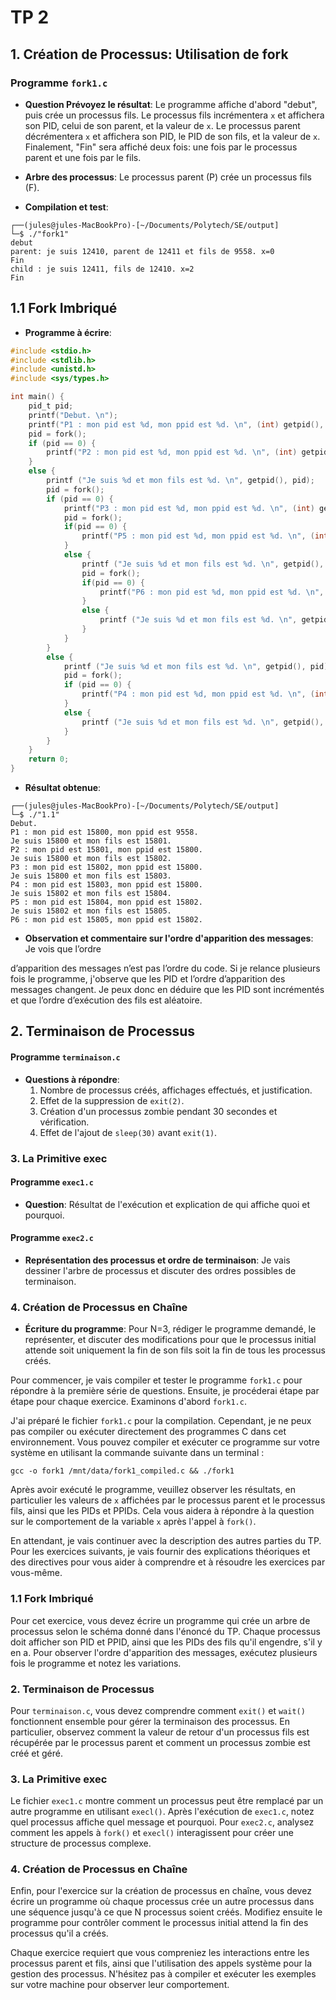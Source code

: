 # TP 2

## 1. Création de Processus: Utilisation de fork

### Programme `fork1.c`

- **Question Prévoyez le résultat**: Le programme affiche d'abord "debut", puis crée un processus fils. Le processus fils incrémentera `x` et affichera son PID, celui de son parent, et la valeur de `x`. Le processus parent décrémentera `x` et affichera son PID, le PID de son fils, et la valeur de `x`. Finalement, "Fin" sera affiché deux fois: une fois par le processus parent et une fois par le fils.

- **Arbre des processus**: Le processus parent (P) crée un processus fils (F).

- **Compilation et test**: 
```
┌──(jules@jules-MacBookPro)-[~/Documents/Polytech/SE/output]  
└─$ ./"fork1"  
debut  
parent: je suis 12410, parent de 12411 et fils de 9558. x=0  
Fin  
child : je suis 12411, fils de 12410. x=2  
Fin  
```

## 1.1 Fork Imbriqué

- **Programme à écrire**: 
```c
#include <stdio.h>
#include <stdlib.h>
#include <unistd.h>
#include <sys/types.h>

int main() {
    pid_t pid;
    printf("Debut. \n");
    printf("P1 : mon pid est %d, mon ppid est %d. \n", (int) getpid(), (int) getppid());
    pid = fork();
    if (pid == 0) {
        printf("P2 : mon pid est %d, mon ppid est %d. \n", (int) getpid(), (int) getppid());
    }
    else {
        printf ("Je suis %d et mon fils est %d. \n", getpid(), pid);
        pid = fork();
        if (pid == 0) {
            printf("P3 : mon pid est %d, mon ppid est %d. \n", (int) getpid(), (int) getppid());
            pid = fork();
            if(pid == 0) {
                printf("P5 : mon pid est %d, mon ppid est %d. \n", (int) getpid(), (int) getppid());
            }
            else {
                printf ("Je suis %d et mon fils est %d. \n", getpid(), pid);
                pid = fork();
                if(pid == 0) {
                    printf("P6 : mon pid est %d, mon ppid est %d. \n", (int) getpid(), (int) getppid());
                }
                else {
                    printf ("Je suis %d et mon fils est %d. \n", getpid(), pid);
                }
            }
        }
        else {
            printf ("Je suis %d et mon fils est %d. \n", getpid(), pid);
            pid = fork();
            if (pid == 0) {
                printf("P4 : mon pid est %d, mon ppid est %d. \n", (int) getpid(), (int) getppid());
            }
            else {
                printf ("Je suis %d et mon fils est %d. \n", getpid(), pid);
            }
        }
    }
    return 0;
}
```

- **Résultat obtenue**:
```
┌──(jules@jules-MacBookPro)-[~/Documents/Polytech/SE/output]  
└─$ ./"1.1"  
Debut.  
P1 : mon pid est 15800, mon ppid est 9558.  
Je suis 15800 et mon fils est 15801.  
P2 : mon pid est 15801, mon ppid est 15800.  
Je suis 15800 et mon fils est 15802.  
P3 : mon pid est 15802, mon ppid est 15800.  
Je suis 15800 et mon fils est 15803.  
P4 : mon pid est 15803, mon ppid est 15800.  
Je suis 15802 et mon fils est 15804.  
P5 : mon pid est 15804, mon ppid est 15802.  
Je suis 15802 et mon fils est 15805.  
P6 : mon pid est 15805, mon ppid est 15802.   
```

- **Observation et commentaire sur l'ordre d'apparition des messages**: Je vois que l’ordre

 d’apparition des messages n’est pas l’ordre du code. Si je relance plusieurs fois le programme, j'observe que les PID et l’ordre d’apparition des messages changent. Je peux donc en déduire que les PID sont incrémentés et que l’ordre d’exécution des fils est aléatoire.

## 2. Terminaison de Processus

#### Programme `terminaison.c`

- **Questions à répondre**:
    1. Nombre de processus créés, affichages effectués, et justification.
    2. Effet de la suppression de `exit(2)`.
    3. Création d'un processus zombie pendant 30 secondes et vérification.
    4. Effet de l'ajout de `sleep(30)` avant `exit(1)`.

### 3. La Primitive exec

#### Programme `exec1.c`

- **Question**: Résultat de l'exécution et explication de qui affiche quoi et pourquoi.

#### Programme `exec2.c`

- **Représentation des processus et ordre de terminaison**: Je vais dessiner l'arbre de processus et discuter des ordres possibles de terminaison.

### 4. Création de Processus en Chaîne

- **Écriture du programme**: Pour N=3, rédiger le programme demandé, le représenter, et discuter des modifications pour que le processus initial attende soit uniquement la fin de son fils soit la fin de tous les processus créés.

Pour commencer, je vais compiler et tester le programme `fork1.c` pour répondre à la première série de questions. Ensuite, je procéderai étape par étape pour chaque exercice. Examinons d'abord `fork1.c`.

J'ai préparé le fichier `fork1.c` pour la compilation. Cependant, je ne peux pas compiler ou exécuter directement des programmes C dans cet environnement. Vous pouvez compiler et exécuter ce programme sur votre système en utilisant la commande suivante dans un terminal :

```
gcc -o fork1 /mnt/data/fork1_compiled.c && ./fork1
```

Après avoir exécuté le programme, veuillez observer les résultats, en particulier les valeurs de `x` affichées par le processus parent et le processus fils, ainsi que les PIDs et PPIDs. Cela vous aidera à répondre à la question sur le comportement de la variable `x` après l'appel à `fork()`.

En attendant, je vais continuer avec la description des autres parties du TP. Pour les exercices suivants, je vais fournir des explications théoriques et des directives pour vous aider à comprendre et à résoudre les exercices par vous-même.

### 1.1 Fork Imbriqué

Pour cet exercice, vous devez écrire un programme qui crée un arbre de processus selon le schéma donné dans l'énoncé du TP. Chaque processus doit afficher son PID et PPID, ainsi que les PIDs des fils qu'il engendre, s'il y en a. Pour observer l'ordre d'apparition des messages, exécutez plusieurs fois le programme et notez les variations.

### 2. Terminaison de Processus

Pour `terminaison.c`, vous devez comprendre comment `exit()` et `wait()` fonctionnent ensemble pour gérer la terminaison des processus. En particulier, observez comment la valeur de retour d'un processus fils est récupérée par le processus parent et comment un processus zombie est créé et géré.

### 3. La Primitive exec

Le fichier `exec1.c` montre comment un processus peut être remplacé par un autre programme en utilisant `execl()`. Après l'exécution de `exec1.c`, notez quel processus affiche quel message et pourquoi. Pour `exec2.c`, analysez comment les appels à `fork()` et `execl()` interagissent pour créer une structure de processus complexe.

### 4. Création de Processus en Chaîne

Enfin, pour l'exercice sur la création de processus en chaîne, vous devez écrire un programme où chaque processus crée un autre processus dans une séquence jusqu'à ce que N processus soient créés. Modifiez ensuite le programme pour contrôler comment le processus initial attend la fin des processus qu'il a créés.

Chaque exercice requiert que vous compreniez les interactions entre les processus parent et fils, ainsi que l'utilisation des appels système pour la gestion des processus. N'hésitez pas à compiler et exécuter les exemples sur votre machine pour observer leur comportement.
